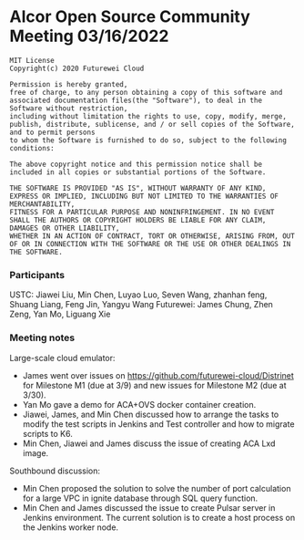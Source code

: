 # Alcor Open Source Community Meeting 03/16/2022


    MIT License
    Copyright(c) 2020 Futurewei Cloud

    Permission is hereby granted,
    free of charge, to any person obtaining a copy of this software and associated documentation files(the "Software"), to deal in the Software without restriction,
    including without limitation the rights to use, copy, modify, merge, publish, distribute, sublicense, and / or sell copies of the Software, and to permit persons
    to whom the Software is furnished to do so, subject to the following conditions:

    The above copyright notice and this permission notice shall be included in all copies or substantial portions of the Software.

    THE SOFTWARE IS PROVIDED "AS IS", WITHOUT WARRANTY OF ANY KIND, EXPRESS OR IMPLIED, INCLUDING BUT NOT LIMITED TO THE WARRANTIES OF MERCHANTABILITY,
    FITNESS FOR A PARTICULAR PURPOSE AND NONINFRINGEMENT. IN NO EVENT SHALL THE AUTHORS OR COPYRIGHT HOLDERS BE LIABLE FOR ANY CLAIM, DAMAGES OR OTHER LIABILITY,
    WHETHER IN AN ACTION OF CONTRACT, TORT OR OTHERWISE, ARISING FROM, OUT OF OR IN CONNECTION WITH THE SOFTWARE OR THE USE OR OTHER DEALINGS IN THE SOFTWARE.

### Participants ###

USTC: Jiawei Liu, Min Chen, Luyao Luo, Seven Wang, zhanhan feng, Shuang Liang, Feng Jin, Yangyu Wang
Futurewei: James Chung, Zhen Zeng, Yan Mo, Liguang Xie

### Meeting notes ### 

Large-scale cloud emulator:
* James went over issues on https://github.com/futurewei-cloud/Distrinet for Milestone M1 (due at 3/9) and new issues for Milestone M2 (due at 3/30).
* Yan Mo gave a demo for ACA+OVS docker container creation.
* Jiawei, James, and Min Chen discussed how to arrange the tasks to modify the test scripts in Jenkins and Test controller and how to migrate scripts to K6.
* Min Chen, Jiawei and James discuss the issue of creating ACA Lxd image. 

Southbound discussion:
* Min Chen proposed the solution to solve the number of port calculation for a large VPC in ignite database through SQL query function. 
* Min Chen and James discussed the issue to create Pulsar server in Jenkins environment. The current solution is to create a host process on the Jenkins worker node.

